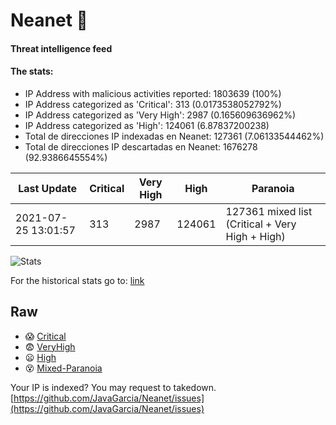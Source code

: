 # Neanet :hocho:
#### Threat intelligence feed
#### The stats:

- IP Address with malicious activities reported: 1803639 (100%)
- IP Address categorized as 'Critical':  313 (0.0173538052792%)
- IP Address categorized as 'Very High':  2987 (0.165609636962%)
- IP Address categorized as 'High':  124061 (6.87837200238)
- Total de direcciones IP indexadas en Neanet:  127361 (7.06133544462%)
- Total de direcciones IP descartadas en Neanet:  1676278 (92.9386645554%)

| Last Update | Critical | Very High | High | Paranoia |
| --- | --- | --- | --- | --- |
| 2021-07-25 13:01:57 | 313 | 2987 | 124061 | 127361 mixed list (Critical + Very High + High)|

![Stats](https://docs.google.com/spreadsheets/d/e/2PACX-1vSnaNMIXVabIpDJjufMlzH7poXnshF3mgd8Is1g9ytUEzVsP5my4Trn8f-xkoLLQ38xpL3HtmUexLo6/pubchart?oid=501124687&format=image)

For the historical stats go to: [link](/stats.csv)
## Raw
- :scream: [Critical](https://raw.githubusercontent.com/JavaGarcia/Neanet/master/blacklists/neanet_critical.txt)
- :fearful: [VeryHigh](https://raw.githubusercontent.com/JavaGarcia/Neanet/master/blacklists/neanet_veryHigh.txtt)
- :frowning: [High](https://raw.githubusercontent.com/JavaGarcia/Neanet/master/blacklists/neanet_high.txt)
- :dizzy_face: [Mixed-Paranoia](https://raw.githubusercontent.com/JavaGarcia/Neanet/master/blacklists/neanet_all.txt)


Your IP is indexed? You may request to takedown. [https://github.com/JavaGarcia/Neanet/issues](https://github.com/JavaGarcia/Neanet/issues)


































































































































































































































































































































































































































































































































































































































































































































































































































































































































































































































































































































































































































































































































































































































































































































































































































































































































































































































































































































































































































































































































































































































































































































































































































































































































































































































































































































































































































































































































































































































































































































































































































































































































































































































































































































































































































































































































































































































































































































































































































































































































































































































































































































































































































































































































































































































































































































































































































































































































































































































































































































































































































































































































































































































































































































































































































































































































































































































































































































































































































































































































































































































































































































































































































































































































































































































































































































































































































































































































































































































































































































































































































































































































































































































































































































































































































































































































































































































































































































































































